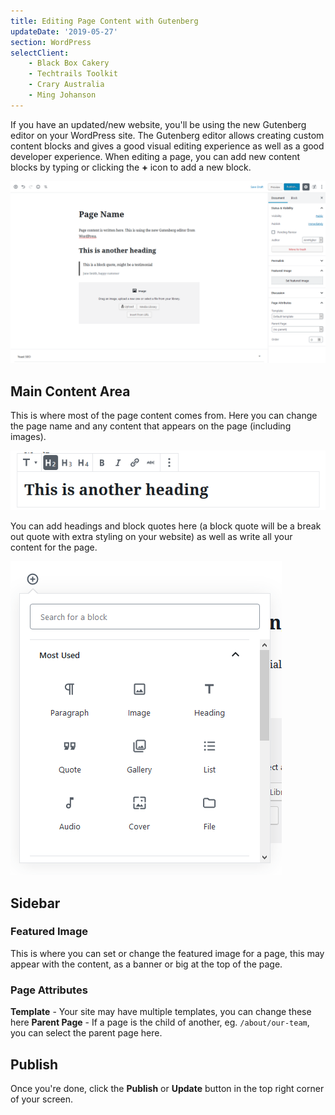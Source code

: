 ```yaml
---
title: Editing Page Content with Gutenberg
updateDate: '2019-05-27'
section: WordPress
selectClient:
    - Black Box Cakery
    - Techtrails Toolkit
    - Crary Australia
    - Ming Johanson
---
```


If you have an updated/new website, you'll be using the new Gutenberg editor on your WordPress site. The Gutenberg editor allows creating custom content blocks and gives a good visual editing experience as well as a good developer experience. When editing a page, you can add new content blocks by typing or clicking the **+** icon to add a new block.

![](../img/cms/gutenberg.png)

## Main Content Area

This is where most of the page content comes from. Here you can change the page name and any content that appears on the page (including images).

![](../img/cms/gutenberg_heading.png)

You can add headings and block quotes here (a block quote will be a break out quote with extra styling on your website) as well as write all your content for the page.

![](../img/cms/gutenberg-newblock.png)

## Sidebar

### Featured Image

This is where you can set or change the featured image for a page, this may appear with the content, as a banner or big at the top of the page.

### Page Attributes

**Template** - Your site may have multiple templates, you can change these here
**Parent Page** - If a page is the child of another, eg. `/about/our-team`, you can select the parent page here.

## Publish

Once you're done, click the **Publish** or **Update** button in the top right corner of your screen.
